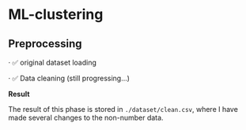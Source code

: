 # ML-clustering
## Preprocessing
· ✅ original dataset loading

· ✅ Data cleaning (still progressing...)

**Result**

The result of this phase is stored in `./dataset/clean.csv`, where I have made several changes to the non-number data.